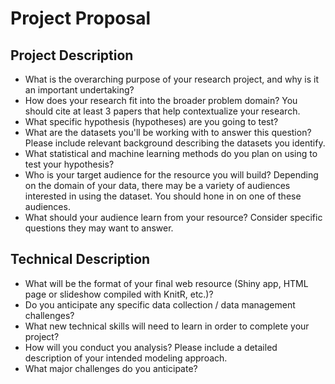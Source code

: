 # Project Proposal

## Project Description

* What is the overarching purpose of your research project, and why is it an important undertaking?
* How does your research fit into the broader problem domain? You should cite at least 3 papers that help contextualize your research. 
* What specific hypothesis (hypotheses) are you going to test?
* What are the datasets you'll be working with to answer this question? Please include relevant background describing the datasets you identify.
* What statistical and machine learning methods do you plan on using to test your hypothesis?
* Who is your target audience for the resource you will build? Depending on the domain of your data, there may be a variety of audiences interested in using the dataset. You should hone in on one of these audiences.
* What should your audience learn from your resource? Consider specific questions they may want to answer.

## Technical Description

* What will be the format of your final web resource (Shiny app, HTML page or slideshow compiled with KnitR, etc.)?
* Do you anticipate any specific data collection / data management challenges?
* What new technical skills will need to learn in order to complete your project?
* How will you conduct you analysis? Please include a detailed description of your intended modeling approach. 
* What major challenges do you anticipate? 